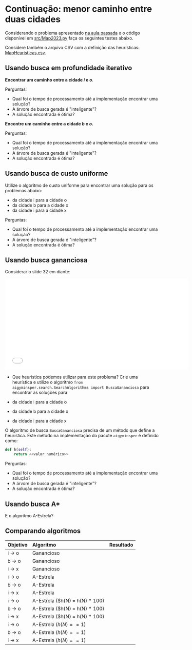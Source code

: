 # Continuação: menor caminho entre duas cidades

Considerando o problema apresentado [na aula passada](../08_heuristica/index.md) e o código disponível em [src/Map2023.py](./src/Map2023.py) faça os seguintes testes abaixo. 

Considere também o arquivo CSV com a definição das heurísticas: [MapHeuristicas.csv](./data/MapHeuristics.csv).

## Usando busca em profundidade iterativo

**Encontrar um caminho entre a cidade *i* e *o*.**

Perguntas:

* Qual foi o tempo de processamento até a implementação encontrar uma solução? 
* A árvore de busca gerada é "inteligente"? 
* A solução encontrada é ótima? 

**Encontre um caminho entre a cidade *b* e *o*.** 

Perguntas:

* Qual foi o tempo de processamento até a implementação encontrar uma solução? 
* A árvore de busca gerada é "inteligente"? 
* A solução encontrada é ótima?

## Usando busca de custo uniforme

Utilize o algoritmo de custo uniforme para encontrar uma solução para os problemas abaixo:

* da cidade i para a cidade o
* da cidade b para a cidade o
* da cidade i para a cidade x

Perguntas:

* Qual foi o tempo de processamento até a implementação encontrar uma solução?
* A árvore de busca gerada é "inteligente"?
* A solução encontrada é ótima?

## Usando busca gananciosa

Considerar o slide 32 em diante: 

<embed src="../../referencias/03_algoritmos_busca/busca_versaoFabricio.pdf" type="application/pdf" width="600" height="300">

* Que heurística podemos utilizar para este problema? Crie uma heurística e utilize o algoritmo `from aigyminsper.search.SearchAlgorithms import BuscaGananciosa` para encontrar as soluções para: 

* da cidade i para a cidade o
* da cidade b para a cidade o
* da cidade i para a cidade x

O algoritmo de busca `BuscaGananciosa` precisa de um método que define a heurística. Este método na implementação do pacote `aigyminsper` é definido como: 

```python
def h(self):
    return <<valor numérico>>
```

Perguntas:

* Qual foi o tempo de processamento até a implementação encontrar uma solução?
* A árvore de busca gerada é "inteligente"?
* A solução encontrada é ótima?


## Usando busca A* 

E o algoritmo A-Estrela? 


## Comparando algoritmos

|Objetivo | Algoritmo | Resultado |
|:--------|:----------|:---------:|
| i $\rightarrow$ o | Ganancioso | |
| b $\rightarrow$ o | Ganancioso | |
| i $\rightarrow$ x | Ganancioso | |
| i $\rightarrow$ o | A-Estrela | |
| b $\rightarrow$ o | A-Estrela | |
| i $\rightarrow$ x | A-Estrela | |
| i $\rightarrow$ o | A-Estrela ($h(N) = h(N) * 100) | |
| b $\rightarrow$ o | A-Estrela ($h(N) = h(N) * 100)| |
| i $\rightarrow$ x | A-Estrela ($h(N) = h(N) * 100)| |
| i $\rightarrow$ o | A-Estrela ($h(N) == 1$) | |
| b $\rightarrow$ o | A-Estrela ($h(N) == 1$)| |
| i $\rightarrow$ x | A-Estrela ($h(N) == 1$)| |